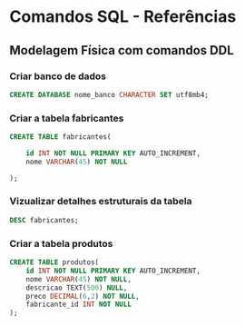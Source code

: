 # Comandos SQL - Referências

## Modelagem Física com comandos DDL

### Criar banco de dados

```SQL
CREATE DATABASE nome_banco CHARACTER SET utf8mb4;
```

### Criar a tabela fabricantes

```SQL
CREATE TABLE fabricantes(

    id INT NOT NULL PRIMARY KEY AUTO_INCREMENT,
    nome VARCHAR(45) NOT NULL

);
```

### Vizualizar detalhes estruturais da tabela

```SQL
DESC fabricantes;
```

### Criar a tabela produtos

```SQL
CREATE TABLE produtos(
    id INT NOT NULL PRIMARY KEY AUTO_INCREMENT,
    nome VARCHAR(45) NOT NULL,
    descricao TEXT(500) NULL,
    preco DECIMAL(6,2) NOT NULL,
    fabricante_id INT NOT NULL
);
```